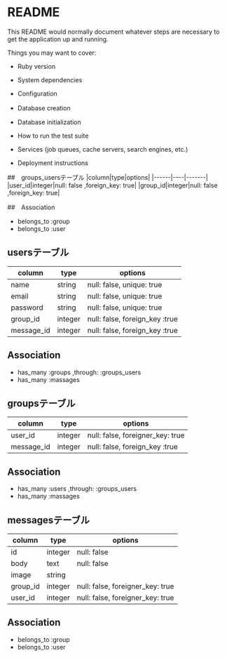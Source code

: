 # README

This README would normally document whatever steps are necessary to get the
application up and running.

Things you may want to cover:

* Ruby version

* System dependencies

* Configuration

* Database creation　

* Database initialization

* How to run the test suite

* Services (job queues, cache servers, search engines, etc.)

* Deployment instructions

##　groups_usersテーブル
|column|type|options|
|------|----|-------|
|user_id|integer|null: false ,foreign_key: true|
|group_id|integer|null: false ,foreign_key: true|

##　Association
- belongs_to :group
- belongs_to :user

## usersテーブル
|column|type|options|
|------|----|-------|
|name|string|null: false, unique: true|
|email|string|null: false, unique: true|
|password|string|null: false, unique: true|
|group_id|integer|null: false, foreign_key :true|
|message_id|integer|null: false, foreign_key :true|


## Association
- has_many :groups ,through: :groups_users
- has_many :massages

## groupsテーブル
|column|type|options|
|------|----|-------|
|user_id|integer|null: false, foreigner_key: true|
|message_id|integer|null: false, foreign_key :true|

## Association
- has_many :users ,through: :groups_users
- has_many :massages

## messagesテーブル
|column|type|options|
|------|----|-------|
|id|integer|null: false|
|body|text|null: false|
|image|string|  |
|group_id|integer|null: false, foreigner_key: true|
|user_id|integer|null: false, foreigner_key: true|

## Association
- belongs_to :group
- belongs_to :user